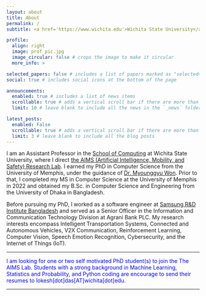 ```yaml
---
layout: about
title: About
permalink: /
subtitle: <a href='https://www.wichita.edu'>Wichita State University</a>. JB 217, 1845 Fairmount St., Wichita, KS 67260.

profile:
  align: right
  image: prof_pic.jpg
  image_circular: false # crops the image to make it circular
  more_info: >

selected_papers: false # includes a list of papers marked as "selected={true}"
social: true # includes social icons at the bottom of the page

announcements:
  enabled: true # includes a list of news items
  scrollable: true # adds a vertical scroll bar if there are more than 3 news items
  limit: 10 # leave blank to include all the news in the `_news` folder

latest_posts:
  enabled: False
  scrollable: true # adds a vertical scroll bar if there are more than 3 new posts items
  limit: 3 # leave blank to include all the blog posts
---
```


I am an Assistant Professor in the [School of Computing](https://www.wichita.edu/academics/engineering/SoC/) at Wichita State University, where I direct [the AIMS (Artificial Intelligence, Mobility, and Safety) Research Lab](https://lokesh-c-das.github.io/). I earned my PhD in Computer Science from the University of Memphis, under the guidance of [Dr. Myounggyu Won](https://www.memphis.edu/cs/people/faculty_pages/myounggyu-won.php). Prior to that, I completed my MS in Computer Science at the University of Memphis in 2022 and obtained my B.Sc. in Computer Science and Engineering from the University of Dhaka in Bangladesh. 

Before pursuing my PhD, I worked as a software engineer at [Samsung R&D Institute Bangladesh](https://research.samsung.com/srbd) and served as a Senior Officer in the Information and Communication Technology Division at Agrani Bank PLC. My research interests encompass Intelligent Transportation Systems, Connected and Autonomous Vehicles, V2X Communication, Reinforcement Learning, Computer Vision, Speech Emotion Recognition, Cybersecurity, and the Internet of Things (IoT).

---
<p style="color:blue">I am looking for one or two self motivated PhD student(s) to join the The AIMS Lab. Students with a strong background in Machine Learning, Statistics and Probability, and Python coding are encourage to send their resumes to lokesh[dot]das[AT]wichita[dot]edu.</p>

---
